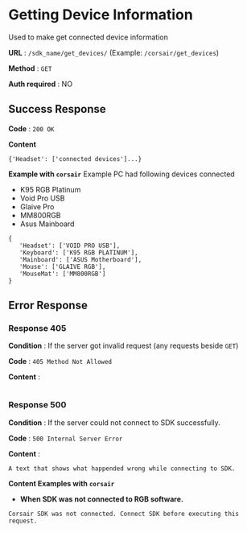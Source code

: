 # Getting Device Information

Used to make get connected device information

**URL** : `/sdk_name/get_devices/` (Example: `/corsair/get_devices`)

**Method** : `GET`

**Auth required** : NO
## Success Response

**Code** : `200 OK`

**Content**

```
{'Headset': ['connected devices']...}
```

**Example with `corsair`**
Example PC had following devices connected
- K95 RGB Platinum
- Void Pro USB
- Glaive Pro 
- MM800RGB
- Asus Mainboard
```
{
   'Headset': ['VOID PRO USB'], 
   'Keyboard': ['K95 RGB PLATINUM'], 
   'Mainboard': ['ASUS Motherboard'], 
   'Mouse': ['GLAIVE RGB'], 
   'MouseMat': ['MM800RGB']
}
```

## Error Response

### Response 405

**Condition** : If the server got invalid request (any requests beside `GET`)

**Code** : `405 Method Not Allowed`

**Content** :

```

```

### Response 500

**Condition** : If the server could not connect to SDK successfully.

**Code** : `500 Internal Server Error`

**Content** :
```
A text that shows what happended wrong while connecting to SDK.
```

**Content Examples with `corsair`**

- **When  SDK was not connected to RGB software.**
```
Corsair SDK was not connected. Connect SDK before executing this request.
```